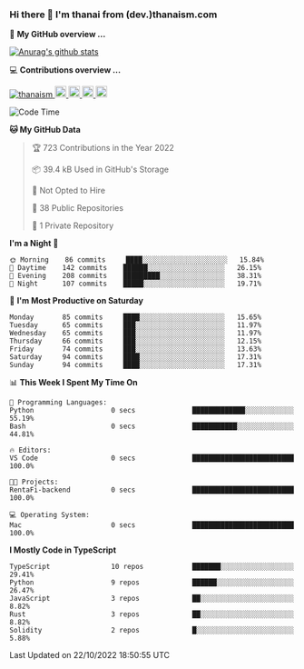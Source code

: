 ### Hi there 👋 I'm thanai from (dev.)thanaism.com

<!-- バッジ関連 -->
<!--
メイン：https://shields.io/category/social
GitHub view：https://github.com/antonkomarev/github-profile-views-counter
Qiita contributions：https://qiita.com/mikkame/items/f2c60d9caf8a8e38ec50
 -->

🍎 **My GitHub overview ...**

<!-- GitHubトロフィー -->
<!--
https://github.com/ryo-ma/github-profile-trophy
 -->

<!-- [![trophy](https://github-profile-trophy.vercel.app/?username=thanaism)](https://github.com/thanaism/thanaism) -->

<!-- GitHubステータス -->
<!--
https://github.com/anuraghazra/github-readme-stats
 -->

[![Anurag's github stats](https://github-readme-stats.vercel.app/api?username=thanaism&count_private=true&show_icons=true)](https://github.com/thanaism/thanaism)

<!-- [![ReadMe Card](https://github-readme-stats.vercel.app/api/pin/?username=thanaism&repo=thanaism)](https://github.com/thanaism/thanaism) -->

<!-- Skill icons -->
<!--
https://rahuldkjain.github.io/gh-profile-readme-generator/
 -->

💻 **Contributions overview ...**

<p align="left">

  <a href="https://github.com/thanaism/thanaism/">
    <img src="https://komarev.com/ghpvc/?username=thanaism" alt="thanaism" />
  </a>
  <a href="http://twitter.com/okinawa__noodle">
    <img height="20" src="https://img.shields.io/twitter/follow/okinawa__noodle?label=Twitter&logo=twitter&style=flat" />
  </a>
  <a href="https://github.com/thanaism">
    <img height="20" src="https://img.shields.io/github/followers/thanaism?label=follow&logo=github&style=flat" />
  </a>
  <!-- <a href="https://www.reddit.com/user/thanaism">
    <img height="20" src="https://img.shields.io/reddit/user-karma/combined/thanaism?label=Reddit&logo=reddit&style=flat" />
  </a>
  <a href="https://stackoverflow.com/users/5720201/thanaism">
    <img height="20" src="https://img.shields.io/stackexchange/stackoverflow/r/5720201?label=StackOverflow&logo=stack-overflow&style=flat" /> -->
  </a>
  <a href="http://qiita.com/thanai">
    <img height="20" src="https://qiita-badge.apiapi.app/s/thanai/posts.svg" />
  </a>
  <//qiita.com/thanai">
    <img height="20" src="https://qiita-badge.apiapi.app/s/thanai/contributions.svg" />
  </a>
</p>

<!--START_SECTION:waka-->
![Code Time](http://img.shields.io/badge/Code%20Time-1%2C050%20hrs%2017%20mins-blue)

**🐱 My GitHub Data** 

> 🏆 723 Contributions in the Year 2022
 > 
> 📦 39.4 kB Used in GitHub's Storage 
 > 
> 🚫 Not Opted to Hire
 > 
> 📜 38 Public Repositories 
 > 
> 🔑 1 Private Repository 
 > 
**I'm a Night 🦉** 

```text
🌞 Morning    86 commits     ████░░░░░░░░░░░░░░░░░░░░░   15.84% 
🌆 Daytime    142 commits    ██████░░░░░░░░░░░░░░░░░░░   26.15% 
🌃 Evening    208 commits    █████████░░░░░░░░░░░░░░░░   38.31% 
🌙 Night      107 commits    █████░░░░░░░░░░░░░░░░░░░░   19.71%

```
📅 **I'm Most Productive on Saturday** 

```text
Monday       85 commits     ████░░░░░░░░░░░░░░░░░░░░░   15.65% 
Tuesday      65 commits     ███░░░░░░░░░░░░░░░░░░░░░░   11.97% 
Wednesday    65 commits     ███░░░░░░░░░░░░░░░░░░░░░░   11.97% 
Thursday     66 commits     ███░░░░░░░░░░░░░░░░░░░░░░   12.15% 
Friday       74 commits     ███░░░░░░░░░░░░░░░░░░░░░░   13.63% 
Saturday     94 commits     ████░░░░░░░░░░░░░░░░░░░░░   17.31% 
Sunday       94 commits     ████░░░░░░░░░░░░░░░░░░░░░   17.31%

```


📊 **This Week I Spent My Time On** 

```text
💬 Programming Languages: 
Python                   0 secs              █████████████░░░░░░░░░░░░   55.19% 
Bash                     0 secs              ███████████░░░░░░░░░░░░░░   44.81%

🔥 Editors: 
VS Code                  0 secs              █████████████████████████   100.0%

🐱‍💻 Projects: 
RentaFi-backend          0 secs              █████████████████████████   100.0%

💻 Operating System: 
Mac                      0 secs              █████████████████████████   100.0%

```

**I Mostly Code in TypeScript** 

```text
TypeScript               10 repos            ███████░░░░░░░░░░░░░░░░░░   29.41% 
Python                   9 repos             ██████░░░░░░░░░░░░░░░░░░░   26.47% 
JavaScript               3 repos             ██░░░░░░░░░░░░░░░░░░░░░░░   8.82% 
Rust                     3 repos             ██░░░░░░░░░░░░░░░░░░░░░░░   8.82% 
Solidity                 2 repos             █░░░░░░░░░░░░░░░░░░░░░░░░   5.88%

```



 Last Updated on 22/10/2022 18:50:55 UTC
<!--END_SECTION:waka-->
